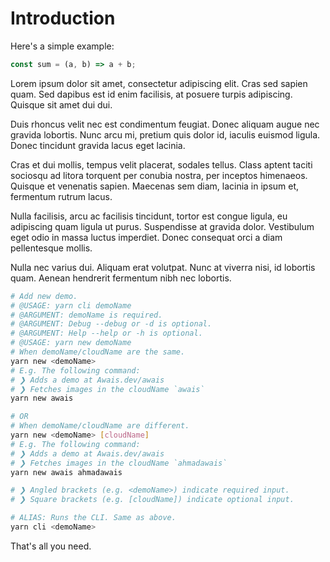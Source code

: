 # Introduction

Here's a simple example:

```js
const sum = (a, b) => a + b;
```

Lorem ipsum dolor sit amet, consectetur adipiscing elit. Cras sed sapien quam. Sed dapibus est id enim facilisis, at posuere turpis adipiscing. Quisque sit amet dui dui.

Duis rhoncus velit nec est condimentum feugiat. Donec aliquam augue nec gravida lobortis. Nunc arcu mi, pretium quis dolor id, iaculis euismod ligula. Donec tincidunt gravida lacus eget lacinia.

Cras et dui mollis, tempus velit placerat, sodales tellus. Class aptent taciti sociosqu ad litora torquent per conubia nostra, per inceptos himenaeos. Quisque et venenatis sapien. Maecenas sem diam, lacinia in ipsum et, fermentum rutrum lacus.

Nulla facilisis, arcu ac facilisis tincidunt, tortor est congue ligula, eu adipiscing quam ligula ut purus. Suspendisse at gravida dolor. Vestibulum eget odio in massa luctus imperdiet. Donec consequat orci a diam pellentesque mollis.

Nulla nec varius dui. Aliquam erat volutpat. Nunc at viverra nisi, id lobortis quam. Aenean hendrerit fermentum nibh nec lobortis.

```sh
# Add new demo.
# @USAGE: yarn cli demoName
# @ARGUMENT: demoName is required.
# @ARGUMENT: Debug --debug or -d is optional.
# @ARGUMENT: Help --help or -h is optional.
# @USAGE: yarn new demoName
# When demoName/cloudName are the same.
yarn new <demoName>
# E.g. The following command:
# ❯ Adds a demo at Awais.dev/awais
# ❯ Fetches images in the cloudName `awais`
yarn new awais

# OR
# When demoName/cloudName are different.
yarn new <demoName> [cloudName]
# E.g. The following command:
# ❯ Adds a demo at Awais.dev/awais
# ❯ Fetches images in the cloudName `ahmadawais`
yarn new awais ahmadawais

# ❯ Angled brackets (e.g. <demoName>) indicate required input.
# ❯ Square brackets (e.g. [cloudName]) indicate optional input.

# ALIAS: Runs the CLI. Same as above.
yarn cli <demoName>

```

That's all you need.
